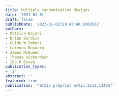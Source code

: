```yaml
---
title: Multiple randomization designs
date: '2021-01-01'
draft: false
publishDate: '2023-01-02T20:45:40.836056Z'
authors:
- Patrick Bajari
- Brian Burdick
- Guido W Imbens
- Lorenzo Masoero
- James McQueen
- Thomas Richardson
- Ido M Rosen
publication_types:
- '2'
abstract: ''
featured: true
publication: '*arXiv preprint arXiv:2112.13495*'
---
```


